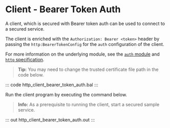 # Client - Bearer Token Auth

A client, which is secured with Bearer token auth can be used to connect to a secured service.

The client is enriched with the `Authorization: Bearer <token>` header by passing the `http:BearerTokenConfig` for the `auth` configuration of the client.

For more information on the underlying module, see the [`auth` module](https://lib.ballerina.io/ballerina/auth/latest/)
and [`http` specification](https://ballerina.io/spec/http/#9116-client---bearer-token-auth).

>**Tip:** You may need to change the trusted certificate file path in the code below.

::: code http_client_bearer_token_auth.bal :::

Run the client program by executing the command below.

>**Info:** As a prerequisite to running the client, start a secured sample service.

::: out http_client_bearer_token_auth.out :::
